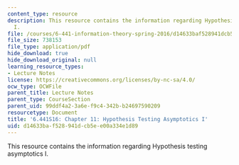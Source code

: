 ```yaml
---
content_type: resource
description: This resource contains the information regarding Hypothesis testing asymptotics
  I.
file: /courses/6-441-information-theory-spring-2016/d14633baf528941dcb5ee00a334e1d89_MIT6_441S16_chapter_11.pdf
file_size: 738153
file_type: application/pdf
hide_download: true
hide_download_original: null
learning_resource_types:
- Lecture Notes
license: https://creativecommons.org/licenses/by-nc-sa/4.0/
ocw_type: OCWFile
parent_title: Lecture Notes
parent_type: CourseSection
parent_uid: 99ddf4a2-3a6e-f9c4-342b-b24697590209
resourcetype: Document
title: '6.441S16: Chapter 11: Hypothesis Testing Asymptotics I'
uid: d14633ba-f528-941d-cb5e-e00a334e1d89
---
```

This resource contains the information regarding Hypothesis testing asymptotics I.